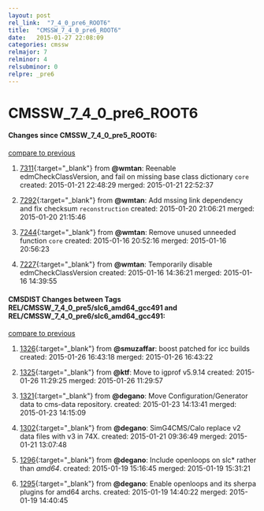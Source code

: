 ```yaml
---
layout: post
rel_link:  "7_4_0_pre6_ROOT6"
title:  "CMSSW_7_4_0_pre6_ROOT6"
date:   2015-01-27 22:08:09
categories: cmssw
relmajor: 7
relminor: 4
relsubminor: 0
relpre: _pre6
---
```


# CMSSW_7_4_0_pre6_ROOT6
#### Changes since CMSSW_7_4_0_pre5_ROOT6:

[compare to previous](https://github.com/cms-sw/cmssw/compare/CMSSW_7_4_0_pre5_ROOT6...CMSSW_7_4_0_pre6_ROOT6)



1. [7311](http://github.com/cms-sw/cmssw/pull/7311){:target="_blank"}  from **@wmtan**: Reenable edmCheckClassVersion, and fail on missing base class dictionary `core`  created: 2015-01-21 22:48:29 merged: 2015-01-21 22:52:37

2. [7292](http://github.com/cms-sw/cmssw/pull/7292){:target="_blank"}  from **@wmtan**: Add mssing link dependency and fix checksum `reconstruction`  created: 2015-01-20 21:06:21 merged: 2015-01-20 21:15:46

3. [7244](http://github.com/cms-sw/cmssw/pull/7244){:target="_blank"}  from **@wmtan**: Remove unused unneeded function `core`  created: 2015-01-16 20:52:16 merged: 2015-01-16 20:56:23

4. [7227](http://github.com/cms-sw/cmssw/pull/7227){:target="_blank"}  from **@wmtan**: Temporarily disable edmCheckClassVersion created: 2015-01-16 14:36:21 merged: 2015-01-16 14:39:55

#### CMSDIST Changes between Tags REL/CMSSW_7_4_0_pre5/slc6_amd64_gcc491 and REL/CMSSW_7_4_0_pre6/slc6_amd64_gcc491:

[compare to previous](https://github.com/cms-sw/cmsdist/compare/REL/CMSSW_7_4_0_pre5/slc6_amd64_gcc491...REL/CMSSW_7_4_0_pre6/slc6_amd64_gcc491)



1. [1326](http://github.com/cms-sw/cmsdist/pull/1326){:target="_blank"}  from **@smuzaffar**: boost patched for icc builds created: 2015-01-26 16:43:18 merged: 2015-01-26 16:43:22

2. [1325](http://github.com/cms-sw/cmsdist/pull/1325){:target="_blank"}  from **@ktf**: Move to igprof v5.9.14 created: 2015-01-26 11:29:25 merged: 2015-01-26 11:29:57

3. [1321](http://github.com/cms-sw/cmsdist/pull/1321){:target="_blank"}  from **@degano**: Move Configuration/Generator data to cms-data repository. created: 2015-01-23 14:13:41 merged: 2015-01-23 14:15:09

4. [1302](http://github.com/cms-sw/cmsdist/pull/1302){:target="_blank"}  from **@degano**: SimG4CMS/Calo replace v2 data files with v3 in 74X. created: 2015-01-21 09:36:49 merged: 2015-01-21 13:07:48

5. [1296](http://github.com/cms-sw/cmsdist/pull/1296){:target="_blank"}  from **@degano**: Include openloops on slc\* rather than _amd64_. created: 2015-01-19 15:16:45 merged: 2015-01-19 15:31:21

6. [1295](http://github.com/cms-sw/cmsdist/pull/1295){:target="_blank"}  from **@degano**: Enable openloops and its sherpa plugins for amd64 archs. created: 2015-01-19 14:40:22 merged: 2015-01-19 14:40:45
